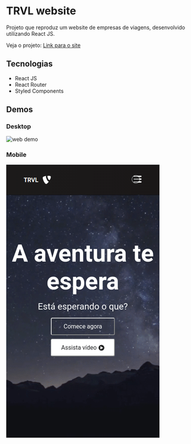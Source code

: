 # TRVL website

Projeto que reproduz um website de empresas de viagens, desenvolvido utilizando React JS.

Veja o projeto: [Link para o site](https://travel-website-react.netlify.app)

## Tecnologias

- React JS
- React Router
- Styled Components

## Demos

### Desktop

![web demo](./src/assets/videos/trvl-website-react.gif)

### Mobile

![web demo](./src/assets/videos/trvl-website-react-mbl.gif)
